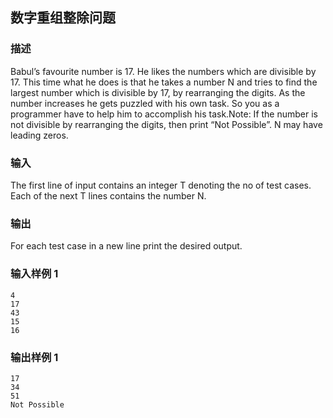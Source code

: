 ## 数字重组整除问题

### 描述

Babul’s favourite number is 17. He likes the numbers which are divisible by 17. This time what he does is that he takes a number N and tries to find the largest number which is divisible by 17, by rearranging the digits. As the number increases he gets puzzled with his own task. So you as a programmer have to help him to accomplish his task.Note: If the number is not divisible by rearranging the digits, then print “Not Possible”. N may have leading zeros.

### 输入

The first line of input contains an integer T denoting the no of test cases. Each of the next T lines contains the number N.

### 输出

For each test case in a new line print the desired output.

### 输入样例 1 

```
4
17
43
15
16
```

### 输出样例 1

```
17
34
51
Not Possible
```